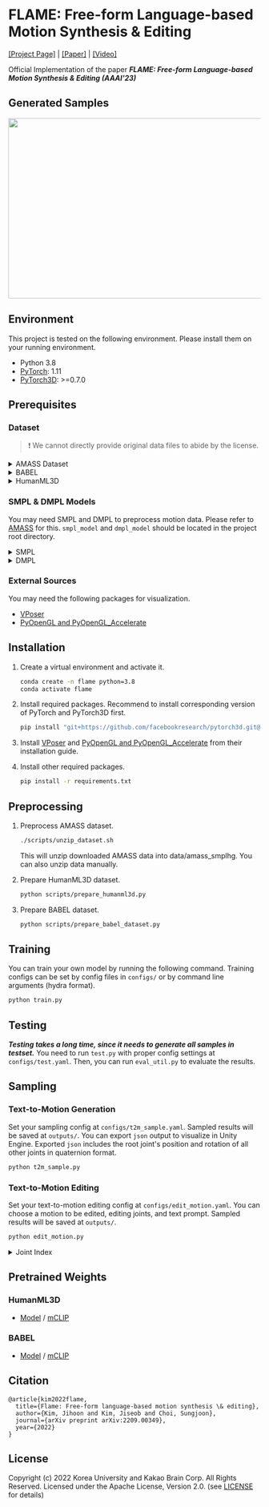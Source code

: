 # FLAME: Free-form Language-based Motion Synthesis & Editing

[[Project Page]](https://kakaobrain.github.io/flame/) | [[Paper]](https://arxiv.org/abs/2209.00349) | [[Video]](https://youtu.be/LbPNGv0zrto)

Official Implementation of the paper ***FLAME: Free-form Language-based Motion Synthesis & Editing (AAAI'23)*** 

## Generated Samples

<img src="https://user-images.githubusercontent.com/10102721/204811388-748bbe11-bb0f-489b-a532-c668023c22b4.gif" width="640" height="360"/>

## Environment

This project is tested on the following environment. Please install them on your running environment.

* Python 3.8
* [PyTorch](https://pytorch.org/): 1.11
* [PyTorch3D](https://pytorch3d.org/): >=0.7.0

## Prerequisites

### Dataset

> :exclamation: We cannot directly provide original data files to abide by the license.


<details>
<summary>AMASS Dataset</summary>

Visit https://amass.is.tue.mpg.de/ to download AMASS dataset. We used **SMPL+H G** of following datasets in AMASS:

* ACCAD
* BMLhandball
* BMLmovi
* BMLrub
* CMU
* DanceDB
* DFaust
* EKUT
* EyesJapanDataset
* HDM05
* Human4D
* HumanEva
* KIT
* Mosh
* PosePrior
* SFU
* SSM
* TCDHands
* TotalCapture
* Transitions

Downloaded data are compressed in `bz2` format. All downloaded files need to be located at `data/amass_download_smplhg` .
</details>


<details>
<summary>BABEL</summary>

Visit https://babel.is.tue.mpg.de/ to download BABEL dataset. At the time of experiment, we used `babel_v1.0_release` .
BABEL dataset should be loacated at `data/babel_v1.0_release` . File structures under `data/babel_v1.0_release` looks like:

```
.
├── extra_train.json
├── extra_val.json
├── test.json
├── train.json
└── val.json
```

</details>

<details>
<summary>HumanML3D</summary>

You can access full HumanML3D dataset at [HumanML3D](https://github.com/EricGuo5513/HumanML3D). However, we used original AMASS SMPL data instead of a customized rig. What you will need to prepare to run this repo is:

```
./data/HumanML3D/
├── humanact12
├── HumanML3D.csv
├── test.txt
├── texts.zip
├── train.txt
└── val.txt
```

Note that the files above are located at: `data/HumanML3D/`. Please download [`humanact12`](https://arena.kakaocdn.net/brainrepo/models/FLAME/HumanML3D/e3a6de68c95a042fbc0abba7a0222d58/humanact12_processed.pkl) and [`HumanML3D.csv`](https://arena.kakaocdn.net/brainrepo/models/FLAME/HumanML3D/ef9f9ed8a99e3cd20226e454f9c4e2f7/HumanML3D.csv). You can download other files from the original repo.
</details>

### SMPL & DMPL Models

You may need SMPL and DMPL to preprocess motion data. Please refer to [AMASS](https://github.com/nghorbani/amass) for this. `smpl_model` and `dmpl_model` should be located in the project root directory.

<details>
<summary>SMPL</summary>

```
smpl_model/
├── female
│   └── model.npz
├── info.txt
├── LICENSE.txt
├── male
│   └── model.npz
└── neutral
    └── model.npz
```
</details>

<details>
<summary>DMPL</summary>

```
dmpl_model/
├── female
│   └── model.npz
├── LICENSE.txt
├── male
│   └── model.npz
└── neutral
    └── model.npz
```
</details>


### External Sources

You may need the following packages for visualization.

* [VPoser](https://github.com/nghorbani/human_body_prior)
* [PyOpenGL and PyOpenGL_Accelerate](https://github.com/mcfletch/pyopengl)

## Installation

1. Create a virtual environment and activate it.
    ```bash
    conda create -n flame python=3.8
    conda activate flame
    ```

2. Install required packages. Recommend to install corresponding version of PyTorch and PyTorch3D first.
    ```bash
    pip install "git+https://github.com/facebookresearch/pytorch3d.git@stable"  # PyTorch3D
    ```

3. Install [VPoser](https://github.com/nghorbani/human_body_prior) and [PyOpenGL and PyOpenGL_Accelerate](https://github.com/mcfletch/pyopengl) from their installation guide.

4. Install other required packages.
    ```bash
    pip install -r requirements.txt
    ```

## Preprocessing

1. Preprocess AMASS dataset.
    ```bash
    ./scripts/unzip_dataset.sh
    ```
    This will unzip downloaded AMASS data into data/amass_smplhg. You can also unzip data manually.

2. Prepare HumanML3D dataset.
    ```bash
    python scripts/prepare_humanml3d.py
    ```

3. Prepare BABEL dataset.
    ```bash
    python scripts/prepare_babel_dataset.py
    ```

## Training

You can train your own model by running the following command.
Training configs can be set by config files in `configs/` or by command line arguments (hydra format).

```bash
python train.py
```

## Testing

***Testing takes a long time, since it needs to generate all samples in testset.*** You need to run `test.py` with proper config settings at `configs/test.yaml`. Then, you can run `eval_util.py` to evaluate the results.

## Sampling

### Text-to-Motion Generation

Set your sampling config at `configs/t2m_sample.yaml`. Sampled results will be saved at `outputs/`. You can export `json` output to visualize in Unity Engine. Exported `json` includes the root joint's position and rotation of all other joints in quaternion format.

```bash
python t2m_sample.py
```

### Text-to-Motion Editing

Set your text-to-motion editing config at `configs/edit_motion.yaml`. You can choose a motion to be edited, editing joints, and text prompt. Sampled results will be saved at `outputs/`.

```bash
python edit_motion.py
```

<details>
<summary>Joint Index</summary>

* 00: Pelvis
* 01: L_Hip
* 02: R_Hip
* 03: Spine1
* 04: L_Knee
* 05: R_Knee
* 06: Spine2
* 07: L_Ankle
* 08: R_Ankle
* 09: Spine3
* 10: L_Foot
* 11: R_Foot
* 12: Neck
* 13: L_Collar
* 14: R_Collar
* 15: Head
* 16: L_Shoulder
* 17: R_Shoulder
* 18: L_Elbow
* 19: R_Elbow
* 20: L_Wrist
* 21: R_Wrist
* 22: L_Hand
* 23: R_Hand

</details>


## Pretrained Weights

### HumanML3D
* [Model](https://arena.kakaocdn.net/brainrepo/models/FLAME/weights/eefcd30a4138bf74fbb6d10b7731abe9/flame_hml3d_bc.ckpt) / [mCLIP](https://arena.kakaocdn.net/brainrepo/models/FLAME/weights/5d1aee3a89f046f9b7ec95ecbbd59b04/flame_mclip_hml3d_bc.ckpt)

### BABEL
* [Model](https://arena.kakaocdn.net/brainrepo/models/FLAME/weights/6ee93b403203cb41bd8ee9f4a7c9bdb2/flame_babel_bc.ckpt) / [mCLIP](https://arena.kakaocdn.net/brainrepo/models/FLAME/weights/424f0c9ba8e7641e0d0406134c13ad97/flame_mclip_babel_bc.ckpt)

## Citation

```
@article{kim2022flame,
  title={Flame: Free-form language-based motion synthesis \& editing},
  author={Kim, Jihoon and Kim, Jiseob and Choi, Sungjoon},
  journal={arXiv preprint arXiv:2209.00349},
  year={2022}
}
```

## License

Copyright (c) 2022 Korea University and Kakao Brain Corp. All Rights Reserved. Licensed under the Apache License, Version 2.0. (see [LICENSE](./LICENSE) for details)
